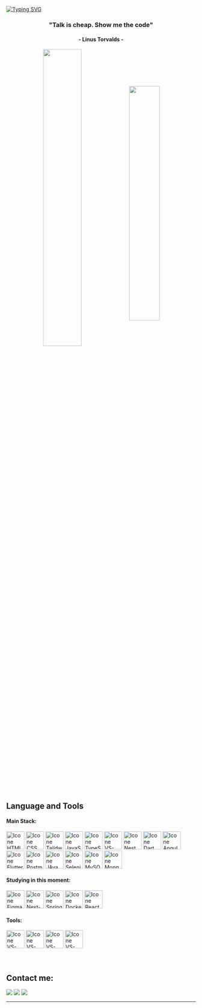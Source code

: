 
[![Typing SVG](https://readme-typing-svg.herokuapp.com?color=199549&size=35&center=true&vCenter=true&width=1000&lines=Welcome+to+my+GitHub+profile!;My+name+is+Jose+Daniel+Fabra;I'm+Automation+specialist+And+Full-Stack+Developer)](https://git.io/typing-svg)



<h3 align="center">"Talk is cheap. Show me the code"</h3>
<h4 align="center">- Linus Torvalds -</h4>



<div align="center" style="margin-bottom:200px">
 <img width=45% align="center" src="https://github-readme-stats.vercel.app/api?username=JoseDFabra&show_icons=true&theme=dark&include_all_commits=true" />
 <img width=40% align="center" src="https://github-readme-stats.vercel.app/api/top-langs/?username=JoseDFabra&layout=compact&theme=dark&hide=python" />
</div>

<br>

## Language and Tools

#### Main Stack:

<div > 
  <img height="48px" width="48px" alt="Icone HTML" src="https://skillicons.dev/icons?i=html" title="Html"/>
  <img height="48px" width="48px" alt="Icone CSS" src="https://skillicons.dev/icons?i=css" title="Css"/>
   <img height="48px" width="48px" alt="Icone Taildwind" src="https://skillicons.dev/icons?i=tailwind" title="Tailwind"/>
  <img height="48px" width="48px" alt="Icone JavaScript" src="https://skillicons.dev/icons?i=js" title="JavaScript"/>
  <img height="48px" width="48px" alt="Icone TypeScript" src="https://skillicons.dev/icons?i=ts" title="TypeScript"/>
   <img height="48px" width="48px" alt="Icone VS-Code" src="https://skillicons.dev/icons?i=nodejs" title="NodeJS"/>
 <img height="48px" width="48px" alt="Icone Nest" src="https://skillicons.dev/icons?i=nest" title="NestJS"/>
  <img height="48px" width="48px" alt="Icone Dart" src="https://skillicons.dev/icons?i=dart" title="Dart"/>
  <img height="48px" width="48px" alt="Icone Angular" src="https://skillicons.dev/icons?i=angular" title="Angular"/>
  <img height="48px" width="48px" alt="Icone Flutter" src="https://skillicons.dev/icons?i=flutter" title="flutter"/>
  <img height="48px" width="48px" alt="Icone Postman" src="https://skillicons.dev/icons?i=postman" title="Postman"/>
  <img height="48px" width="48px" alt="Icone JAva" src="https://skillicons.dev/icons?i=java" title="Java"/>
  <img height="48px" width="48px" alt="Icone Selenium" src="https://skillicons.dev/icons?i=selenium" title="Selenium"/>
  <img height="48px" width="48px" alt="Icone MySQL" src="https://skillicons.dev/icons?i=mysql" title="mysql"/>
  <img height="48px" width="48px" alt="Icone MongoDB" src="https://skillicons.dev/icons?i=mongodb" title="MongoDB"/>
</div>


#### Studying in this moment:
<div>
  <img height="48px" width="48px" alt="Icone Figma" src="https://skillicons.dev/icons?i=figma" title="Figma"/>
  <img height="48px" width="48px" alt="Icone Next-JS" src="https://skillicons.dev/icons?i=nextjs" title="NextJS"/>
 <img height="48px" width="48px" alt="Icone Spring" src="https://skillicons.dev/icons?i=spring" title="Spring"/>
  
   <img height="48px" width="48px" alt="Icone Docker" src="https://skillicons.dev/icons?i=docker" title="Docker"/>
 <img height="48px" width="48px" alt="Icone React" src="https://skillicons.dev/icons?i=react" title="React"/>
</div>

#### Tools:

<div>
  <img height="48px" width="48px" alt="Icone VS-Code" src="https://skillicons.dev/icons?i=vscode" title="Visual Studio Code"/>
  <img height="48px" width="48px" alt="Icone VS-Code" src="https://skillicons.dev/icons?i=github" title="GitHub"/>
  <img height="48px" width="48px" alt="Icone VS-Code" src="https://skillicons.dev/icons?i=git" title="Git"/>
  <img height="48px" width="48px" alt="Icone VS-Code" src="https://skillicons.dev/icons?i=vite" title="Vite"/>

</div>

<br>


<br>

## Contact me:
<div>
<a href="https://www.instagram.com/josefabra_/" target="_blank"><img loading="lazy" src="https://img.shields.io/badge/-Instagram-%23E4405F?style=for-the-badge&logo=instagram&logoColor=white" target="_blank"></a>
<a href = "mailto: j.fabra25@gmail.com"><img loading="lazy" src="https://img.shields.io/badge/Gmail-D14836?style=for-the-badge&logo=gmail&logoColor=white" target="_blank"></a>
<a href="https://www.linkedin.com/in/jose-fabra25/" target="_blank"><img loading="lazy" src="https://img.shields.io/badge/-LinkedIn-%230077B5?style=for-the-badge&logo=linkedin&logoColor=white" target="_blank"></a>   
</div>


------


